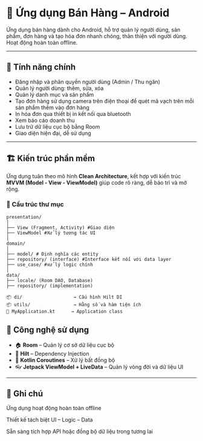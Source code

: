 # 📱 Ứng dụng Bán Hàng – Android

Ứng dụng bán hàng dành cho Android, hỗ trợ quản lý người dùng, sản phẩm, đơn hàng và tạo hóa đơn nhanh chóng, thân thiện với người dùng. Hoạt động hoàn toàn offline.

---

## 🚀 Tính năng chính

- Đăng nhập và phân quyền người dùng (Admin / Thu ngân)
- Quản lý người dùng: thêm, sửa, xóa
- Quản lý danh mục và sản phẩm
- Tạo đơn hàng sử dụng camera trên điện thoại để quét mã vạch trên mỗi sản phẩm thêm vào đơn hàng
- In hóa đơn qua thiết bị in kết nối qua bluetooth
- Xem báo cáo doanh thu
- Lưu trữ dữ liệu cục bộ bằng Room
- Giao diện hiện đại, dễ sử dụng

---

## 🏗️ Kiến trúc phần mềm

Ứng dụng tuân theo mô hình **Clean Architecture**, kết hợp với kiến trúc **MVVM (Model - View - ViewModel)** giúp code rõ ràng, dễ bảo trì và mở rộng.

### 📁 Cấu trúc thư mục

```plaintext
presentation/
│
├── View (Fragment, Activity) #Giao diện
├── ViewModel #Xử lý tương tác UI
│
domain/
│
├── model/ # Định nghĩa các entity
├── repository/ (interface) #Interface kết nối với data layer
├── use_case/ #xử lý logic chính
│
data/
├── locale/ (Room DAO, Database)
├── repository/ (implementation)

📦 di/                   → Cấu hình Hilt DI
📦 utils/                → Hằng số và hàm tiện ích
📄 MyApplication.kt      → Application class

```
## 🧰 Công nghệ sử dụng

- 🏠 **Room** – Quản lý cơ sở dữ liệu cục bộ
- 💉 **Hilt** – Dependency Injection
- 🔁 **Kotlin Coroutines** – Xử lý bất đồng bộ
- 👓 **Jetpack ViewModel + LiveData** – Quản lý vòng đời và dữ liệu UI

---
## 📌 Ghi chú
Ứng dụng hoạt động hoàn toàn offline

Thiết kế tách biệt UI – Logic – Data

Sẵn sàng tích hợp API hoặc đồng bộ dữ liệu trong tương lai
